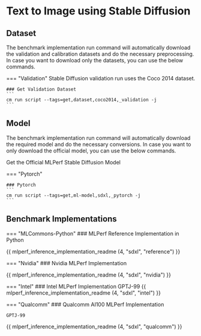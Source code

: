 # Text to Image using Stable Diffusion

## Dataset

The benchmark implementation run command will automatically download the validation and calibration datasets and do the necessary preprocessing. In case you want to download only the datasets, you can use the below commands.

=== "Validation"
    Stable Diffusion validation run uses the Coco 2014 dataset.

    ### Get Validation Dataset
    ```
    cm run script --tags=get,dataset,coco2014,_validation -j
    ```

## Model
The benchmark implementation run command will automatically download the required model and do the necessary conversions. In case you want to only download the official model, you can use the below commands.

Get the Official MLPerf Stable Diffusion Model

=== "Pytorch"

    ### Pytorch
    ```
    cm run script --tags=get,ml-model,sdxl,_pytorch -j
    ```

## Benchmark Implementations
=== "MLCommons-Python"
    ### MLPerf Reference Implementation in Python
    
{{ mlperf_inference_implementation_readme (4, "sdxl", "reference") }}

=== "Nvidia"
    ### Nvidia MLPerf Implementation
    
{{ mlperf_inference_implementation_readme (4, "sdxl", "nvidia") }}

=== "Intel"
    ### Intel MLPerf Implementation
    GPTJ-99
{{ mlperf_inference_implementation_readme (4, "sdxl", "intel") }}


=== "Qualcomm"
    ### Qualcomm AI100 MLPerf Implementation

    GPTJ-99
{{ mlperf_inference_implementation_readme (4, "sdxl", "qualcomm") }}

